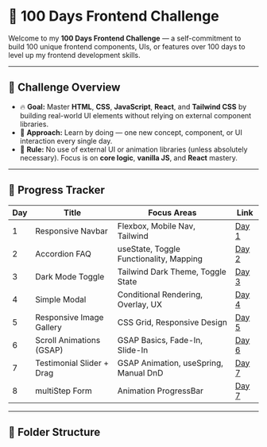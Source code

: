 # 💯 100 Days Frontend Challenge

Welcome to my **100 Days Frontend Challenge** — a self-commitment to build 100 unique frontend components, UIs, or features over 100 days to level up my frontend development skills.

---

## 📌 Challenge Overview

- 🔥 **Goal:** Master **HTML**, **CSS**, **JavaScript**, **React**, and **Tailwind CSS** by building real-world UI elements without relying on external component libraries.
- 🧠 **Approach:** Learn by doing — one new concept, component, or UI interaction every single day.
- 🚫 **Rule:** No use of external UI or animation libraries (unless absolutely necessary). Focus is on **core logic**, **vanilla JS**, and **React** mastery.

---

## 📆 Progress Tracker

| Day | Title                      | Focus Areas                             | Link                                                                 |
|-----|----------------------------|-----------------------------------------|----------------------------------------------------------------------|
| 1   | Responsive Navbar          | Flexbox, Mobile Nav, Tailwind            | [Day 1](./src/Compoents/Navbar.jsx)                             |
| 2   | Accordion FAQ              | useState, Toggle Functionality, Mapping  | [Day 2](./src/Compoents/Darklight.jsx)                          |
| 3   | Dark Mode Toggle           | Tailwind Dark Theme, Toggle State        | [Day 3](./src/Compoents/Day3/Accordion.jsx)                     |
| 4   | Simple Modal               | Conditional Rendering, Overlay, UX       | [Day 4](./src/Compoents/Day4/Gallery.jsx)                              |
| 5   | Responsive Image Gallery   | CSS Grid, Responsive Design              | [Day 5](./src/Compoents/Day5/Modal.jsx)                       |
| 6   | Scroll Animations (GSAP)   | GSAP Basics, Fade-In, Slide-In           | [Day 6](./src/Compoents/Day6/Toast.jsx)                    |
| 7   | Testimonial Slider + Drag | GSAP Animation, useSpring, Manual DnD    | [Day 7](./src/Compoents/Day7/TestimonialSlider.jsx)    
| 8  | multiStep Form  | Animation ProgressBar   | [Day 7](./src/Compoents/Day8/MultiStepForm.jsx)                |

---

## 📁 Folder Structure

